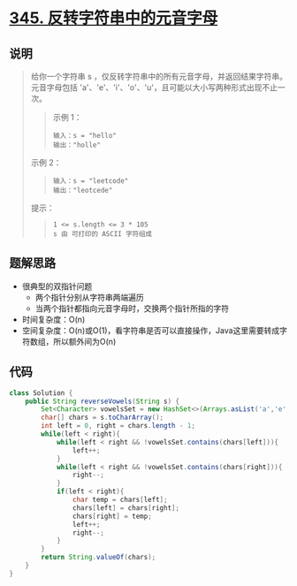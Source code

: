 # [345. 反转字符串中的元音字母](https://leetcode.cn/problems/reverse-vowels-of-a-string/description/)

## 说明

> 给你一个字符串 s ，仅反转字符串中的所有元音字母，并返回结果字符串。
> 元音字母包括 'a'、'e'、'i'、'o'、'u'，且可能以大小写两种形式出现不止一次。
> > 示例 1：
> > ```
> > 输入：s = "hello"
> > 输出："holle"
> > ```
> 示例 2：
> > ```
> > 输入：s = "leetcode"
> > 输出："leotcede"
> > ```
> 提示：
> > ```
> > 1 <= s.length <= 3 * 105
> > s 由 可打印的 ASCII 字符组成
>> ```

## 题解思路

- 很典型的双指针问题
  - 两个指针分别从字符串两端遍历
  - 当两个指针都指向元音字母时，交换两个指针所指的字符
- 时间复杂度：O(n)
- 空间复杂度：O(n)或O(1)，看字符串是否可以直接操作，Java这里需要转成字符数组，所以额外间为O(n)

## 代码

```java
class Solution {
    public String reverseVowels(String s) {
        Set<Character> vowelsSet = new HashSet<>(Arrays.asList('a','e','i','o','u','A','E','I','O','U'));
        char[] chars = s.toCharArray();
        int left = 0, right = chars.length - 1;
        while(left < right){
            while(left < right && !vowelsSet.contains(chars[left])){
                left++;
            }
            while(left < right && !vowelsSet.contains(chars[right])){
                right--;
            }
            if(left < right){
                char temp = chars[left];
                chars[left] = chars[right];
                chars[right] = temp;
                left++;
                right--;
            }
        }
        return String.valueOf(chars);
    }
}
```


